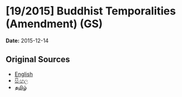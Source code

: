 # [19/2015] Buddhist Temporalities (Amendment) (GS)

**Date:** 2015-12-14

## Original Sources

- [English](https://documents.gov.lk/view/bills/2015/12/19-2015_E.pdf)
- [සිංහල](https://documents.gov.lk/view/bills/2015/12/19-2015_S.pdf)
- [தமிழ்](https://documents.gov.lk/view/bills/2015/12/19-2015_T.pdf)

